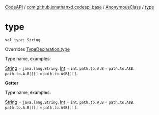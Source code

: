[CodeAPI](../../index.md) / [com.github.jonathanxd.codeapi.base](../index.md) / [AnonymousClass](index.md) / [type](.)

# type

`val type: String`

Overrides [TypeDeclaration.type](../-type-declaration/type.md)

Type name, examples:

[String](#) = `java.lang.String`.
[Int](#) = `int`.
`path.to.A.B` = `path.to.A$B`.
`path.to.A.B[][]` = `path.to.A$B[][]`.

**Getter**

Type name, examples:

[String](#) = `java.lang.String`.
[Int](#) = `int`.
`path.to.A.B` = `path.to.A$B`.
`path.to.A.B[][]` = `path.to.A$B[][]`.


